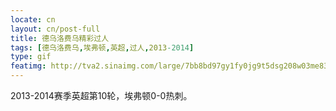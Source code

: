 ```yaml
---
locate: cn
layout: cn/post-full
title: 德乌洛费乌精彩过人
tags: [德乌洛费乌,埃弗顿,英超,过人,2013-2014]
type: gif
featimg: http://tva2.sinaimg.com/large/7bb8bd97gy1fy0jg9t5dsg208w03me83.gif
---
```


2013-2014赛季英超第10轮，埃弗顿0-0热刺。